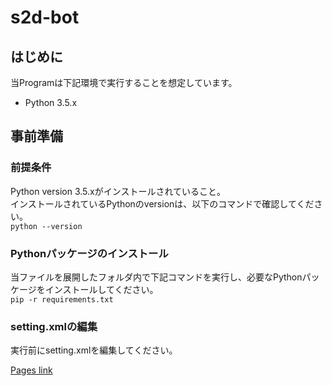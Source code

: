 # s2d-bot
## はじめに
当Programは下記環境で実行することを想定しています。
- Python 3.5.x

## 事前準備
### 前提条件
Python version 3.5.xがインストールされていること。  
インストールされているPythonのversionは、以下のコマンドで確認してください。  
`python --version`

### Pythonパッケージのインストール
当ファイルを展開したフォルダ内で下記コマンドを実行し、必要なPythonパッケージをインストールしてください。  
`pip -r requirements.txt`

### setting.xmlの編集
実行前にsetting.xmlを編集してください。  

[Pages link](https://piroshi303.github.io/s2d-bot/)
